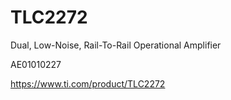 # TLC2272
Dual, Low-Noise, Rail-To-Rail Operational Amplifier

AE01010227

https://www.ti.com/product/TLC2272
